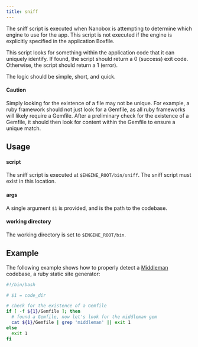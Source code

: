 ```yaml
---
title: sniff
---
```


The sniff script is executed when Nanobox is attempting to determine which engine to use for the app. This script is not executed if the engine is explicitly specified in the application Boxfile.

This script looks for something within the application code that it can uniquely identify. If found, the script should return a 0 (success) exit code. Otherwise, the script should return a 1 (error).

The logic should be simple, short, and quick.

#### Caution

Simply looking for the existence of a file may not be unique. For example, a ruby framework should not just look for a Gemfile, as all ruby frameworks will likely require a Gemfile. After a preliminary check for the existence of a Gemfile, it should then look for content within the Gemfile to ensure a unique match.

## Usage

#### script

The sniff script is executed at `$ENGINE_ROOT/bin/sniff`. The sniff script must exist in this location.

#### args

A single argument `$1` is provided, and is the path to the codebase.

#### working directory

The working directory is set to `$ENGINE_ROOT/bin`.

## Example

The following example shows how to properly detect a [Middleman](https://middlemanapp.com/) codebase, a ruby static site generator:

```bash
#!/bin/bash

# $1 = code_dir

# check for the existence of a Gemfile
if [ -f ${1}/Gemfile ]; then
  # found a Gemfile, now let's look for the middleman gem
  cat ${1}/Gemfile | grep 'middleman' || exit 1
else
  exit 1
fi
```
